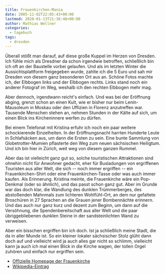 ```yaml
---
title: Frauenkirchen-Mania
date: 2005-11-02T22:05:43+00:00
lastmod: 2020-01-13T21:38:48+00:00
author: Mathias Wellner
categories:
  - tagebuch
tags:
  - dresden
---
```

Überall stößt man darauf, auf diese große Kuppel im Herzen von Dresden. Ich fühle mich als Dresdner da schon irgendwie betroffen, schließlich bin ich oft an der Baustelle vorbei gelaufen. Und als im letzten Winter die Aussichtsplattform freigegeben wurde, zahlte ich die 5 Euro und sah mir Dresden von diesem ganz besonderen Ort aus an. Schöne Fotos machte ich, der Elbbogen links und der Elbbogen rechts. Links stand noch ein anderer Fotograf im Weg, weshalb ich den rechten Elbbogen mehr mag.

Aber dennoch, irgendwann reicht's einfach. Und was bei der Eröffnung abging, grenzt schon an einen Kult, wie er bisher nur beim Lenin-Mausoleum in Moskau oder den Uffizien in Florenz anzutreffen war. Tausende Menschen stehen an, nehmen Stunden in der Kälte auf sich, um einen Blick ins Kircheninnere werfen zu dürfen.

Bei einem Telefonat mit Kristina erfuhr ich noch ein paar weitere schockierende Einzelheiten. In der Eröffnungsnacht harrten Hunderte Leute in Schlafsäcken aus, um dann die Ersten zu sein. Eine bunte Sammlung von Globetrotter-Mumien pflasterte den Weg zum neuen sächsischen Heiligtum. Und ich bin hier in Zürich, weit weg von diesem ganzen Rummel.

Aber das ist vielleicht ganz gut so, solche touristischen Attraktionen sind ohnehin nicht für Anwohner gedacht, eher für Busladungen von ergriffenen Touristen aus aller Welt, die sich -- noch immer ergriffen -- ein Frauenkirchen-Shirt oder eine Frauenkirchen-Tasse oder was auch immer kaufen. Als Erinnerung. Kristina meinte, die Frauenkirche wäre ein Pop-Denkmal (oder so ähnlich), und das passt schon ganz gut. Aber im Grunde war das doch klar, die Wandlung des dunklen Trümmerberges, des abstoßenden Mahnmals zum lichteren Wohlfühl-Ort, an dem nur gefaltete Broschüren in 27 Sprachen an die Grauen jener Bombennächte erinnern. Und das auch nur ganz kurz und dezent zum Beginn, um dann auf die Versöhnung, die Spendenbereitschaft aus aller Welt und die paar übriggebliebenen dunklen Steine in der sandsteinlichten Wand zu verweisen.

Aber ein bisschen ergriffen bin ich doch. Ist ja schließlich meine Stadt, die da in aller Munde ist. So ein kleiner lokaler sächsischer Stolz glüht dann doch auf und vielleicht wird ja auch alles gar nicht so schlimm, vielleicht kann ja auch ich mal einen Blick in die Kirche wagen, der tollen Orgel zuhören und einfach nur ergriffen sein.

  * [Offizielle Homepage der Frauenkirche](http://www.frauenkirche-dresden.de)
  * [Wikipedia-Eintrag](https://de.wikipedia.org/wiki/Frauenkirche_(Dresden))